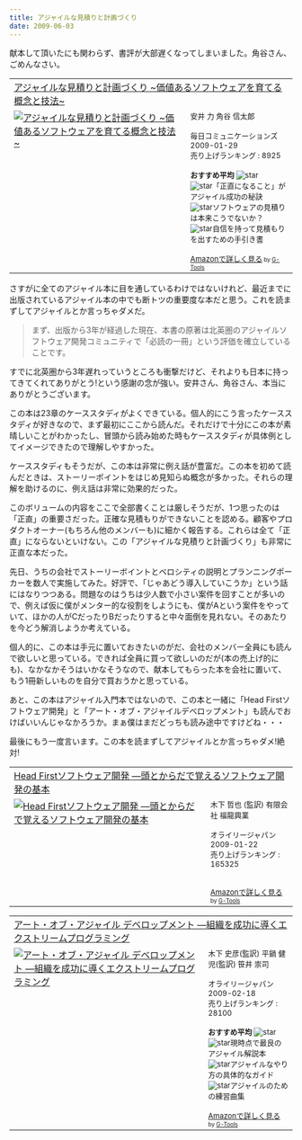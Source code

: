 ```yaml
---
title: アジャイルな見積りと計画づくり
date: 2009-06-03
---
```

献本して頂いたにも関わらず、書評が大部遅くなってしまいました。角谷さん、ごめんなさい。

<table  border="0" cellpadding="5"><tr><td colspan="2"><a href="http://www.amazon.co.jp/%E3%82%A2%E3%82%B8%E3%83%A3%E3%82%A4%E3%83%AB%E3%81%AA%E8%A6%8B%E7%A9%8D%E3%82%8A%E3%81%A8%E8%A8%88%E7%94%BB%E3%81%A5%E3%81%8F%E3%82%8A-%7E%E4%BE%A1%E5%80%A4%E3%81%82%E3%82%8B%E3%82%BD%E3%83%95%E3%83%88%E3%82%A6%E3%82%A7%E3%82%A2%E3%82%92%E8%82%B2%E3%81%A6%E3%82%8B%E6%A6%82%E5%BF%B5%E3%81%A8%E6%8A%80%E6%B3%95%7E-Mike-Cohn/dp/4839924023%3FSubscriptionId%3D0G91FPYVW6ZGWBH4Y9G2%26tag%3D2004-05-22%26linkCode%3Dxm2%26camp%3D2025%26creative%3D165953%26creativeASIN%3D4839924023" target="_top">アジャイルな見積りと計画づくり ~価値あるソフトウェアを育てる概念と技法~</a><img src='http://www.assoc-amazon.jp/e/ir?t=2004-05-22&l=ur2&o=9' width='1' height='1' border='0' alt='' /></td></tr><tr><td valign="top"><a href="http://www.amazon.co.jp/%E3%82%A2%E3%82%B8%E3%83%A3%E3%82%A4%E3%83%AB%E3%81%AA%E8%A6%8B%E7%A9%8D%E3%82%8A%E3%81%A8%E8%A8%88%E7%94%BB%E3%81%A5%E3%81%8F%E3%82%8A-%7E%E4%BE%A1%E5%80%A4%E3%81%82%E3%82%8B%E3%82%BD%E3%83%95%E3%83%88%E3%82%A6%E3%82%A7%E3%82%A2%E3%82%92%E8%82%B2%E3%81%A6%E3%82%8B%E6%A6%82%E5%BF%B5%E3%81%A8%E6%8A%80%E6%B3%95%7E-Mike-Cohn/dp/4839924023%3FSubscriptionId%3D0G91FPYVW6ZGWBH4Y9G2%26tag%3D2004-05-22%26linkCode%3Dxm2%26camp%3D2025%26creative%3D165953%26creativeASIN%3D4839924023" target="_top"><img src="http://ecx.images-amazon.com/images/I/51N9wG%2B0BgL._SL160_.jpg" border="0" alt="アジャイルな見積りと計画づくり ~価値あるソフトウェアを育てる概念と技法~" /></a></td><td valign="top"><font size="-1">安井 力 角谷 信太郎 <br /><br />毎日コミュニケーションズ  2009-01-29<br />売り上げランキング : 8925<br /><br /><strong>おすすめ平均  </strong><img src="http://g-images.amazon.com/images/G/01/detail/stars-5-0.gif" alt="star" /><br /><img src="http://g-images.amazon.com/images/G/01/detail/stars-5-0.gif" alt="star" />「正直になること」がアジャイル成功の秘訣<br /><img src="http://g-images.amazon.com/images/G/01/detail/stars-5-0.gif" alt="star" />ソフトウェアの見積りは本来こうでないか？<br /><img src="http://g-images.amazon.com/images/G/01/detail/stars-5-0.gif" alt="star" />自信を持って見積もりを出すための手引き書<br /><br /><a href="http://www.amazon.co.jp/%E3%82%A2%E3%82%B8%E3%83%A3%E3%82%A4%E3%83%AB%E3%81%AA%E8%A6%8B%E7%A9%8D%E3%82%8A%E3%81%A8%E8%A8%88%E7%94%BB%E3%81%A5%E3%81%8F%E3%82%8A-%7E%E4%BE%A1%E5%80%A4%E3%81%82%E3%82%8B%E3%82%BD%E3%83%95%E3%83%88%E3%82%A6%E3%82%A7%E3%82%A2%E3%82%92%E8%82%B2%E3%81%A6%E3%82%8B%E6%A6%82%E5%BF%B5%E3%81%A8%E6%8A%80%E6%B3%95%7E-Mike-Cohn/dp/4839924023%3FSubscriptionId%3D0G91FPYVW6ZGWBH4Y9G2%26tag%3D2004-05-22%26linkCode%3Dxm2%26camp%3D2025%26creative%3D165953%26creativeASIN%3D4839924023" target="_top">Amazonで詳しく見る</a></font><font size="-2"> by <a href="http://www.goodpic.com/mt/aws/index.html" >G-Tools</a></font></td></tr></table>

さすがに全てのアジャイル本に目を通しているわけではないけれど、最近までに出版されているアジャイル本の中でも断トツの重要度な本だと思う。これを読まずしてアジャイルとか言っちゃダメだ。

<blockquote>
  まず、出版から3年が経過した現在、本書の原著は北英圏のアジャイルソフトウェア開発コミュニティで「必読の一冊」という評価を確立していることです。
</blockquote>

すでに北英圏から3年遅れっていうところも衝撃だけど、それよりも日本に持ってきてくれてありがとう!という感謝の念が強い。安井さん、角谷さん、本当にありがとうございます。

この本は23章のケーススタディがよくできている。個人的にこう言ったケーススタディが好きなので、まず最初にここから読んだ。それだけで十分にこの本が素晴しいことがわかったし、冒頭から読み始めた時もケーススタディが具体例としてイメージできたので理解しやすかった。

ケーススタディもそうだが、この本は非常に例え話が豊富だ。この本を初めて読んだときは、ストーリーポイントをはじめ見知らぬ概念が多かった。それらの理解を助けるのに、例え話は非常に効果的だった。

このボリュームの内容をここで全部書くことは厳しそうだが、1つ思ったのは「正直」の重要さだった。正確な見積もりができないことを認める。顧客やプロダクトオーナー(もちろん他のメンバーも)に細かく報告する。これらは全て「正直」にならないといけない。この「アジャイルな見積りと計画づくり」も非常に正直な本だった。

先日、うちの会社でストーリーボイントとベロシティの説明とプランニングポーカーを数人で実施してみた。好評で、「じゃあどう導入していこうか」という話にはなりつつある。問題なのはうちは少人数で小さい案件を回すことが多いので、例えば仮に僕がメンター的な役割をしようにも、僕がAという案件をやっていて、ほかの人がCだったりBだったりすると中々面倒を見れない。そのあたりを今どう解消しようか考えている。

個人的に、この本は手元に置いておきたいのがだ、会社のメンバー全員にも読んで欲しいと思っている。できれば全員に買って欲しいのだが(本の売上げ的にも)、なかなかそうはいかなそうなので、献本してもらった本を会社に置いて、もう1冊新しいものを自分で買おうかと思っている。

あと、この本はアジャイル入門本ではないので、この本と一緒に「Head Firstソフトウェア開発」と「アート・オブ・アジャイルデベロップメント」も読んでおけばいいんじゃなかろうか。まぁ僕はまだどっちも読み途中ですけどね・・・

最後にもう一度言います。この本を読まずしてアジャイルとか言っちゃダメ!絶対!

<table  border="0" cellpadding="5"><tr><td colspan="2"><a href="http://www.amazon.co.jp/Head-First%E3%82%BD%E3%83%95%E3%83%88%E3%82%A6%E3%82%A7%E3%82%A2%E9%96%8B%E7%99%BA-%E2%80%95%E9%A0%AD%E3%81%A8%E3%81%8B%E3%82%89%E3%81%A0%E3%81%A7%E8%A6%9A%E3%81%88%E3%82%8B%E3%82%BD%E3%83%95%E3%83%88%E3%82%A6%E3%82%A7%E3%82%A2%E9%96%8B%E7%99%BA%E3%81%AE%E5%9F%BA%E6%9C%AC-Dan-Pilone/dp/487311392X%3FSubscriptionId%3D0G91FPYVW6ZGWBH4Y9G2%26tag%3D2004-05-22%26linkCode%3Dxm2%26camp%3D2025%26creative%3D165953%26creativeASIN%3D487311392X" target="_top">Head Firstソフトウェア開発 ―頭とからだで覚えるソフトウェア開発の基本</a><img src='http://www.assoc-amazon.jp/e/ir?t=2004-05-22&l=ur2&o=9' width='1' height='1' border='0' alt='' /></td></tr><tr><td valign="top"><a href="http://www.amazon.co.jp/Head-First%E3%82%BD%E3%83%95%E3%83%88%E3%82%A6%E3%82%A7%E3%82%A2%E9%96%8B%E7%99%BA-%E2%80%95%E9%A0%AD%E3%81%A8%E3%81%8B%E3%82%89%E3%81%A0%E3%81%A7%E8%A6%9A%E3%81%88%E3%82%8B%E3%82%BD%E3%83%95%E3%83%88%E3%82%A6%E3%82%A7%E3%82%A2%E9%96%8B%E7%99%BA%E3%81%AE%E5%9F%BA%E6%9C%AC-Dan-Pilone/dp/487311392X%3FSubscriptionId%3D0G91FPYVW6ZGWBH4Y9G2%26tag%3D2004-05-22%26linkCode%3Dxm2%26camp%3D2025%26creative%3D165953%26creativeASIN%3D487311392X" target="_top"><img src="http://ecx.images-amazon.com/images/I/51YxaQry0KL._SL160_.jpg" border="0" alt="Head Firstソフトウェア開発 ―頭とからだで覚えるソフトウェア開発の基本" /></a></td><td valign="top"><font size="-1">木下 哲也 (監訳) 有限会社 福龍興業 <br /><br />オライリージャパン  2009-01-22<br />売り上げランキング : 165325<br /><br /><br /><a href="http://www.amazon.co.jp/Head-First%E3%82%BD%E3%83%95%E3%83%88%E3%82%A6%E3%82%A7%E3%82%A2%E9%96%8B%E7%99%BA-%E2%80%95%E9%A0%AD%E3%81%A8%E3%81%8B%E3%82%89%E3%81%A0%E3%81%A7%E8%A6%9A%E3%81%88%E3%82%8B%E3%82%BD%E3%83%95%E3%83%88%E3%82%A6%E3%82%A7%E3%82%A2%E9%96%8B%E7%99%BA%E3%81%AE%E5%9F%BA%E6%9C%AC-Dan-Pilone/dp/487311392X%3FSubscriptionId%3D0G91FPYVW6ZGWBH4Y9G2%26tag%3D2004-05-22%26linkCode%3Dxm2%26camp%3D2025%26creative%3D165953%26creativeASIN%3D487311392X" target="_top">Amazonで詳しく見る</a></font><font size="-2"> by <a href="http://www.goodpic.com/mt/aws/index.html" >G-Tools</a></font></td></tr></table>

<table  border="0" cellpadding="5"><tr><td colspan="2"><a href="http://www.amazon.co.jp/%E3%82%A2%E3%83%BC%E3%83%88%E3%83%BB%E3%82%AA%E3%83%96%E3%83%BB%E3%82%A2%E3%82%B8%E3%83%A3%E3%82%A4%E3%83%AB-%E3%83%87%E3%83%99%E3%83%AD%E3%83%83%E3%83%97%E3%83%A1%E3%83%B3%E3%83%88-%E2%80%95%E7%B5%84%E7%B9%94%E3%82%92%E6%88%90%E5%8A%9F%E3%81%AB%E5%B0%8E%E3%81%8F%E3%82%A8%E3%82%AF%E3%82%B9%E3%83%88%E3%83%AA%E3%83%BC%E3%83%A0%E3%83%97%E3%83%AD%E3%82%B0%E3%83%A9%E3%83%9F%E3%83%B3%E3%82%B0-James-Shore/dp/4873113954%3FSubscriptionId%3D0G91FPYVW6ZGWBH4Y9G2%26tag%3D2004-05-22%26linkCode%3Dxm2%26camp%3D2025%26creative%3D165953%26creativeASIN%3D4873113954" target="_top">アート・オブ・アジャイル デベロップメント ―組織を成功に導くエクストリームプログラミング</a><img src='http://www.assoc-amazon.jp/e/ir?t=2004-05-22&l=ur2&o=9' width='1' height='1' border='0' alt='' /></td></tr><tr><td valign="top"><a href="http://www.amazon.co.jp/%E3%82%A2%E3%83%BC%E3%83%88%E3%83%BB%E3%82%AA%E3%83%96%E3%83%BB%E3%82%A2%E3%82%B8%E3%83%A3%E3%82%A4%E3%83%AB-%E3%83%87%E3%83%99%E3%83%AD%E3%83%83%E3%83%97%E3%83%A1%E3%83%B3%E3%83%88-%E2%80%95%E7%B5%84%E7%B9%94%E3%82%92%E6%88%90%E5%8A%9F%E3%81%AB%E5%B0%8E%E3%81%8F%E3%82%A8%E3%82%AF%E3%82%B9%E3%83%88%E3%83%AA%E3%83%BC%E3%83%A0%E3%83%97%E3%83%AD%E3%82%B0%E3%83%A9%E3%83%9F%E3%83%B3%E3%82%B0-James-Shore/dp/4873113954%3FSubscriptionId%3D0G91FPYVW6ZGWBH4Y9G2%26tag%3D2004-05-22%26linkCode%3Dxm2%26camp%3D2025%26creative%3D165953%26creativeASIN%3D4873113954" target="_top"><img src="http://ecx.images-amazon.com/images/I/51bWSe172CL._SL160_.jpg" border="0" alt="アート・オブ・アジャイル デベロップメント ―組織を成功に導くエクストリームプログラミング" /></a></td><td valign="top"><font size="-1">木下 史彦(監訳) 平鍋 健児(監訳) 笹井 崇司 <br /><br />オライリージャパン  2009-02-18<br />売り上げランキング : 28100<br /><br /><strong>おすすめ平均  </strong><img src="http://g-images.amazon.com/images/G/01/detail/stars-5-0.gif" alt="star" /><br /><img src="http://g-images.amazon.com/images/G/01/detail/stars-5-0.gif" alt="star" />現時点で最良のアジャイル解説本<br /><img src="http://g-images.amazon.com/images/G/01/detail/stars-5-0.gif" alt="star" />アジャイルなやり方の具体的なガイド<br /><img src="http://g-images.amazon.com/images/G/01/detail/stars-5-0.gif" alt="star" />アジャイルのための練習曲集<br /><br /><a href="http://www.amazon.co.jp/%E3%82%A2%E3%83%BC%E3%83%88%E3%83%BB%E3%82%AA%E3%83%96%E3%83%BB%E3%82%A2%E3%82%B8%E3%83%A3%E3%82%A4%E3%83%AB-%E3%83%87%E3%83%99%E3%83%AD%E3%83%83%E3%83%97%E3%83%A1%E3%83%B3%E3%83%88-%E2%80%95%E7%B5%84%E7%B9%94%E3%82%92%E6%88%90%E5%8A%9F%E3%81%AB%E5%B0%8E%E3%81%8F%E3%82%A8%E3%82%AF%E3%82%B9%E3%83%88%E3%83%AA%E3%83%BC%E3%83%A0%E3%83%97%E3%83%AD%E3%82%B0%E3%83%A9%E3%83%9F%E3%83%B3%E3%82%B0-James-Shore/dp/4873113954%3FSubscriptionId%3D0G91FPYVW6ZGWBH4Y9G2%26tag%3D2004-05-22%26linkCode%3Dxm2%26camp%3D2025%26creative%3D165953%26creativeASIN%3D4873113954" target="_top">Amazonで詳しく見る</a></font><font size="-2"> by <a href="http://www.goodpic.com/mt/aws/index.html" >G-Tools</a></font></td></tr></table>